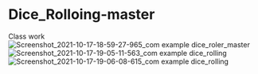 # Dice_Rolloing-master
Class work
![Screenshot_2021-10-17-18-59-27-965_com example dice_roler_master](https://user-images.githubusercontent.com/92102583/137631389-dc7f8359-0ac8-4a6e-b947-99e5f194c966.jpg)
![Screenshot_2021-10-17-19-05-11-563_com example dice_rolling](https://user-images.githubusercontent.com/92102583/137631462-0a724e29-b7bc-4769-a56a-704a85087d70.jpg)
![Screenshot_2021-10-17-19-06-08-615_com example dice_rolling](https://user-images.githubusercontent.com/92102583/137631552-78f31d08-5359-46fa-b47e-903d45f96b5e.jpg)
